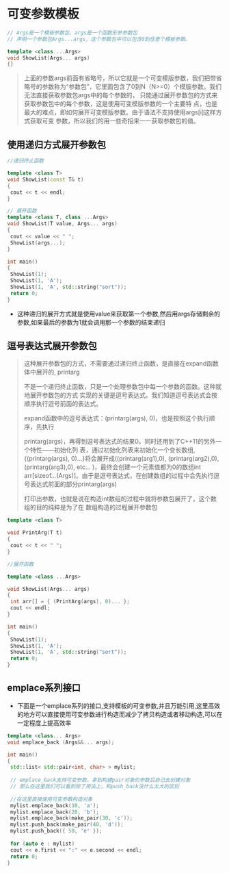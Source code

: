 # 可变参数模板



```c++
// Args是一个模板参数包，args是一个函数形参参数包
// 声明一个参数包Args...args，这个参数包中可以包含0到任意个模板参数。

template <class ...Args>
void ShowList(Args... args)
{}
```

> ​	上面的参数args前面有省略号，所以它就是一个可变模版参数，我们把带省略号的参数称为“参数包”，它里面包含了0到N（N>=0）个模版参数。我们无法直接获取参数包args中的每个参数的， 只能通过展开参数包的方式来获取参数包中的每个参数，这是使用可变模版参数的一个主要特 点，也是最大的难点，即如何展开可变模版参数。由于语法不支持使用args[i]这样方式获取可变 参数，所以我们的用一些奇招来一一获取参数包的值。

## 使用递归方式展开参数包

```c++
//递归终止函数

template <class T>
void ShowList(const T& t)
{
 cout << t << endl;
}

// 展开函数
template <class T, class ...Args>
void ShowList(T value, Args... args)
{
 cout << value << " ";
 ShowList(args...);
}

int main()
{
 ShowList(1);
 ShowList(1, 'A');
 ShowList(1, 'A', std::string("sort"));
 return 0;
}

```

* 这种递归的展开方式就是使用value来获取第一个参数,然后用args存储剩余的参数,如果最后的参数为1就会调用那一个参数的结束递归

## 逗号表达式展开参数包

> ​	这种展开参数包的方式，不需要通过递归终止函数，是直接在expand函数体中展开的, printarg
>
> 不是一个递归终止函数，只是一个处理参数包中每一个参数的函数。这种就地展开参数包的方式 实现的关键是逗号表达式。我们知道逗号表达式会按顺序执行逗号前面的表达式。
>
> expand函数中的逗号表达式：(printarg(args), 0)，也是按照这个执行顺序，先执行
>
> printarg(args)，再得到逗号表达式的结果0。同时还用到了C++11的另外一个特性——初始化列 表，通过初始化列表来初始化一个变长数组, {(printarg(args), 0)...}将会展开成((printarg(arg1),0),  (printarg(arg2),0), (printarg(arg3),0), etc... )，最终会创建一个元素值都为0的数组int arr[sizeof...(Args)]。由于是逗号表达式，在创建数组的过程中会先执行逗号表达式前面的部分printarg(args)
>
> 打印出参数，也就是说在构造int数组的过程中就将参数包展开了，这个数组的目的纯粹是为了在 数组构造的过程展开参数包

```c++
template <class T>

void PrintArg(T t)
{
 cout << t << " ";
}

//展开函数

template <class ...Args>

void ShowList(Args... args)
{
 int arr[] = { (PrintArg(args), 0)... };
 cout << endl;
}

int main()
{
 ShowList(1);
 ShowList(1, 'A');
 ShowList(1, 'A', std::string("sort"));
 return 0;
}
```

## emplace系列接口

* 下面是一个emplace系列的接口,支持模板的可变参数,并且万能引用,这里高效的地方可以直接使用可变参数进行构造而减少了拷贝构造或者移动构造,可以在一定程度上提高效率

```c++
template <class... Args>
void emplace_back (Args&&... args);
```

```c++
int main()
{
 std::list< std::pair<int, char> > mylist;
    
 // emplace_back支持可变参数，拿到构建pair对象的参数后自己去创建对象
 // 那么在这里我们可以看到除了用法上，和push_back没什么太大的区别
  
 //在这里直接使用可变参数构造对象
 mylist.emplace_back(10, 'a');
 mylist.emplace_back(20, 'b');
 mylist.emplace_back(make_pair(30, 'c'));
 mylist.push_back(make_pair(40, 'd'));
 mylist.push_back({ 50, 'e' });
 
 for (auto e : mylist)
 cout << e.first << ":" << e.second << endl;
 return 0;
}
```

